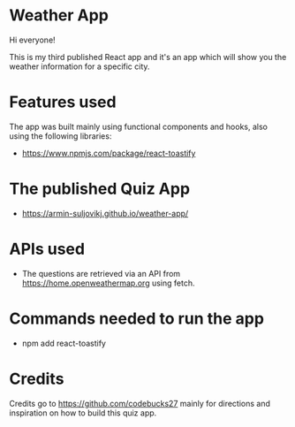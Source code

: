 # Weather App
Hi everyone!

This is my third published React app and it's an app which will show you the weather information for a specific city.

# Features used
The app was built mainly using functional components and hooks, also using the following libraries:
- https://www.npmjs.com/package/react-toastify

# The published Quiz App
- https://armin-suljovikj.github.io/weather-app/

# APIs used
- The questions are retrieved via an API from https://home.openweathermap.org using fetch.

# Commands needed to run the app
- npm add react-toastify

# Credits
Credits go to https://github.com/codebucks27 mainly for directions and inspiration on how to build this quiz app.
